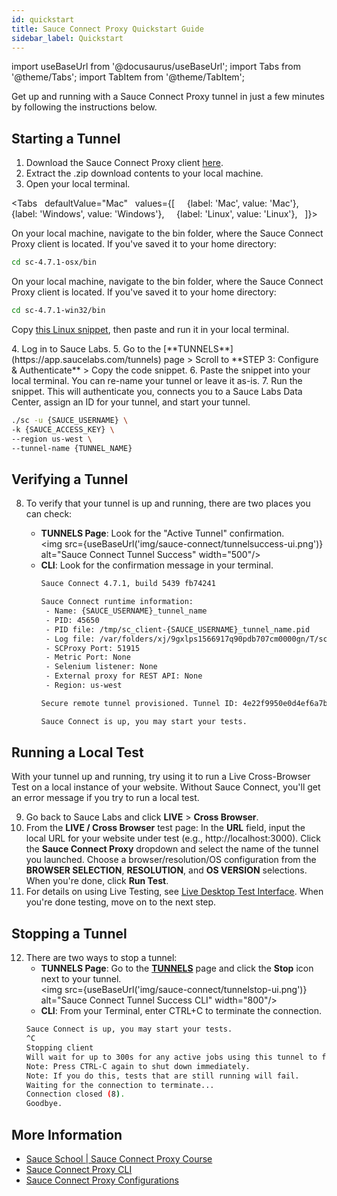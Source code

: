 ```yaml
---
id: quickstart
title: Sauce Connect Proxy Quickstart Guide
sidebar_label: Quickstart
---
```

import useBaseUrl from '@docusaurus/useBaseUrl';
import Tabs from '@theme/Tabs';
import TabItem from '@theme/TabItem';

Get up and running with a Sauce Connect Proxy tunnel in just a few minutes by following the instructions below.

## Starting a Tunnel

1. Download the Sauce Connect Proxy client [here](/secure-connections/sauce-connect/installation).
2. Extract the .zip download contents to your local machine.
3. Open your local terminal.

  <Tabs
    defaultValue="Mac"
    values={[
      {label: 'Mac', value: 'Mac'},
      {label: 'Windows', value: 'Windows'},
      {label: 'Linux', value: 'Linux'},
    ]}>

  <TabItem value="Mac">

  On your local machine, navigate to the bin folder, where the Sauce Connect Proxy client is located. If you've saved it to your home directory:

  ```bash
  cd sc-4.7.1-osx/bin
  ```

  </TabItem>
  <TabItem value="Windows">

  On your local machine, navigate to the bin folder, where the Sauce Connect Proxy client is located. If you've saved it to your home directory:

  ```bash
  cd sc-4.7.1-win32/bin
  ```
  </TabItem>
  <TabItem value="Linux">

  Copy [this Linux snippet](/secure-connections/sauce-connect/installation/#linux), then paste and run it in your local terminal.

  </TabItem>
  </Tabs>
4. Log in to Sauce Labs.
5. Go to the [**TUNNELS**](https://app.saucelabs.com/tunnels) page > Scroll to **STEP 3: Configure & Authenticate** > Copy the code snippet.
6. Paste the snippet into your local terminal. You can re-name your tunnel or leave it as-is.
7. Run the snippet. This will authenticate you, connects you to a Sauce Labs Data Center, assign an ID for your tunnel, and start your tunnel.

 ```bash
 ./sc -u {SAUCE_USERNAME} \
 -k {SAUCE_ACCESS_KEY} \
 --region us-west \
 --tunnel-name {TUNNEL_NAME}
 ```

## Verifying a Tunnel

8. To verify that your tunnel is up and running, there are two places you can check:

   * **TUNNELS Page**: Look for the "Active Tunnel" confirmation.<br/><img src={useBaseUrl('img/sauce-connect/tunnelsuccess-ui.png')} alt="Sauce Connect Tunnel Success" width="500"/>
   * **CLI**: Look for the confirmation message in your terminal.
     ```bash
     Sauce Connect 4.7.1, build 5439 fb74241

     Sauce Connect runtime information:
      - Name: {SAUCE_USERNAME}_tunnel_name
      - PID: 45650
      - PID file: /tmp/sc_client-{SAUCE_USERNAME}_tunnel_name.pid
      - Log file: /var/folders/xj/9gxlps1566917q90pdb707cm0000gn/T/sc-{SAUCE_USERNAME}_tunnel_name.log
      - SCProxy Port: 51915
      - Metric Port: None
      - Selenium listener: None
      - External proxy for REST API: None
      - Region: us-west

     Secure remote tunnel provisioned. Tunnel ID: 4e22f9950e0d4ef6a7b04dd935a1dad3

     Sauce Connect is up, you may start your tests.
     ```

## Running a Local Test

With your tunnel up and running, try using it to run a Live Cross-Browser Test on a local instance of your website. Without Sauce Connect, you'll get an error message if you try to run a local test.

9. Go back to Sauce Labs and click **LIVE** > **Cross Browser**.
10. From the **LIVE / Cross Browser** test page: In the **URL** field, input the local URL for your website under test (e.g., http://localhost:3000). Click the **Sauce Connect Proxy** dropdown and select the name of the tunnel you launched. Choose a browser/resolution/OS configuration from the **BROWSER SELECTION**, **RESOLUTION**, and **OS VERSION** selections. When you're done, click **Run Test**.
11. For details on using Live Testing, see [Live Desktop Test Interface](/web-apps/live-testing/live-cross-browser-testing/#live-desktop-test-interface). When you're done testing, move on to the next step.

## Stopping a Tunnel

12. There are two ways to stop a tunnel:
    * **TUNNELS Page**: Go to the [**TUNNELS**](https://app.saucelabs.com/tunnels) page and click the **Stop** icon next to your tunnel.<br/><img src={useBaseUrl('img/sauce-connect/tunnelstop-ui.png')} alt="Sauce Connect Tunnel Success CLI" width="800"/>
    * **CLI**: From your Terminal, enter CTRL+C to terminate the connection.
     ```bash
     Sauce Connect is up, you may start your tests.
     ^C
     Stopping client
     Will wait for up to 300s for any active jobs using this tunnel to finish.
     Note: Press CTRL-C again to shut down immediately.
     Note: If you do this, tests that are still running will fail.
     Waiting for the connection to terminate...
     Connection closed (8).
     Goodbye.
     ```

## More Information

* [Sauce School | Sauce Connect Proxy Course](https://training.saucelabs.com/sauceconnect/)
* [Sauce Connect Proxy CLI](/dev/cli/sauce-connect-proxy/)
* [Sauce Connect Proxy Configurations](/secure-connections/sauce-connect/setup-configuration/)
